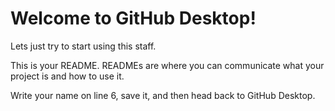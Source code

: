 # Welcome to GitHub Desktop!

Lets just try to start using this staff.

This is your README. READMEs are where you can communicate what your project is and how to use it.

Write your name on line 6, save it, and then head back to GitHub Desktop.
